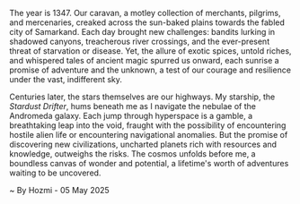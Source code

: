 
The year is 1347.  Our caravan, a motley collection of merchants, pilgrims, and mercenaries, creaked across the sun-baked plains towards the fabled city of Samarkand.  Each day brought new challenges: bandits lurking in shadowed canyons, treacherous river crossings, and the ever-present threat of starvation or disease. Yet, the allure of exotic spices, untold riches, and whispered tales of ancient magic spurred us onward, each sunrise a promise of adventure and the unknown, a test of our courage and resilience under the vast, indifferent sky.

Centuries later, the stars themselves are our highways.  My starship, the *Stardust Drifter*, hums beneath me as I navigate the nebulae of the Andromeda galaxy.  Each jump through hyperspace is a gamble, a breathtaking leap into the void, fraught with the possibility of encountering hostile alien life or encountering navigational anomalies. But the promise of discovering new civilizations, uncharted planets rich with resources and knowledge, outweighs the risks.  The cosmos unfolds before me, a boundless canvas of wonder and potential, a lifetime's worth of adventures waiting to be uncovered.

~ By Hozmi - 05 May 2025
